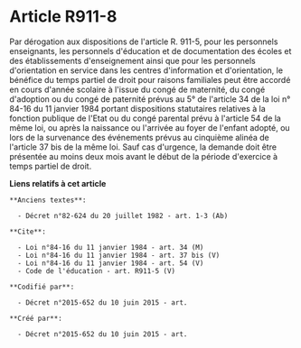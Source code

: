 # Article R911-8

Par dérogation aux dispositions de l'article R. 911-5, pour les personnels enseignants, les personnels d'éducation et de
documentation des écoles et des établissements d'enseignement ainsi que pour les personnels d'orientation en service dans les
centres d'information et d'orientation, le bénéfice du temps partiel de droit pour raisons familiales peut être accordé en
cours d'année scolaire à l'issue du congé de maternité, du congé d'adoption ou du congé de paternité prévus au 5° de
l'article 34 de la loi n° 84-16 du 11 janvier 1984 portant dispositions statutaires relatives à la fonction publique de
l'Etat ou du congé parental prévu à l'article 54 de la même loi, ou après la naissance ou l'arrivée au foyer de l'enfant
adopté, ou lors de la survenance des événements prévus au cinquième alinéa de l'article 37 bis de la même loi. Sauf cas
d'urgence, la demande doit être présentée au moins deux mois avant le début de la période d'exercice à temps partiel de
droit.

**Liens relatifs à cet article**

	**Anciens textes**:

	  - Décret n°82-624 du 20 juillet 1982 - art. 1-3 (Ab)

	**Cite**:

	  - Loi n°84-16 du 11 janvier 1984 - art. 34 (M)
	  - Loi n°84-16 du 11 janvier 1984 - art. 37 bis (V)
	  - Loi n°84-16 du 11 janvier 1984 - art. 54 (V)
	  - Code de l'éducation - art. R911-5 (V)

	**Codifié par**:

	  - Décret n°2015-652 du 10 juin 2015 - art.

	**Créé par**:

	  - Décret n°2015-652 du 10 juin 2015 - art.
